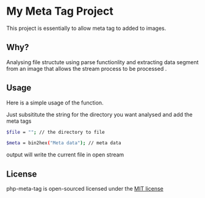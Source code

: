 # My Meta Tag Project

This project is essentially to allow meta tag to added to images.

## Why?

Analysing file structute using parse functionlity and extracting data segment from an image that allows the stream process
to be processed .


## Usage

Here is a simple usage of the function.

Just subsititute the string for the directory you want analysed and add the meta tags 
```bash
$file = ""; // the directory to file

$meta = bin2hex("Meta data"); // meta data
```
output will write the current file in open stream

## License

php-meta-tag is open-sourced licensed under the [MIT license](https://opensource.org/licenses/MIT)
